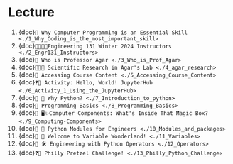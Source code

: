 # Lecture
1. {doc}`📝 Why Computer Programming is an Essential Skill <./1_Why_Coding_is_the_most_important_skill>`
2. {doc}`👨🏽👩🏾Engineering 131 Winter 2024 Instructors <./2_Engr131_Instructors>`
3. {doc}`📝 Who is Professor Agar <./3_Who_is_Prof_Agar>`
4. {doc}`📝🧪🔬 Scientific Research in Agar's Lab <./4_agar_research>`
5. {doc}`📝 Accessing Course Content <./5_Accessing_Course_Content>`
6. {doc}`❓🚀 Activity: Hello, World! JupyterHub <./6_Activity_1_Using_the_JupyterHub>`
7. {doc}`📝 🐍 Why Python? <./7_Introduction_to_python>`
8. {doc}`📝 Programming Basics <./8_Programming_Basics>`
9. {doc}`📝 🖥️✨Computer Components: What's Inside That Magic Box? <./9_Computing-Components>`
10. {doc}`📝 🐉 Python Modules for Engineers <./10_Modules_and_packages>`
11. {doc}`📝 🎉 Welcome to Variable Wonderland! <./11_Variables>`
12. {doc}`📝 🛠️ Engineering with Python Operators <./12_Operators>`
13. {doc}`❓🥨 Philly Pretzel Challenge! <./13_Philly_Python_Challenge>`